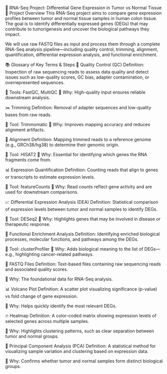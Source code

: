 🧬 RNA-Seq Project: Differential Gene Expression in Tumor vs Normal Tissue
🎯 Project Overview
This RNA-Seq project aims to compare gene expression profiles between tumor and normal tissue samples in human colon tissue. The goal is to identify differentially expressed genes (DEGs) that may contribute to tumorigenesis and uncover the biological pathways they impact.

We will use raw FASTQ files as input and process them through a complete RNA-Seq analysis pipeline—including quality control, trimming, alignment, quantification, differential expression analysis, and functional enrichment.

📚 Glossary of Key Terms & Steps
🔬 Quality Control (QC)
Definition: Inspection of raw sequencing reads to assess data quality and detect issues such as low-quality scores, GC bias, adapter contamination, or overrepresented sequences.

🧰 Tools: FastQC, MultiQC
📌 Why: High-quality input ensures reliable downstream analysis.

✂️ Trimming
Definition: Removal of adapter sequences and low-quality bases from raw reads.

🧰 Tool: Trimmomatic
📌 Why: Improves mapping accuracy and reduces alignment artifacts.

🎯 Alignment
Definition: Mapping trimmed reads to a reference genome (e.g., GRCh38/hg38) to determine their genomic origin.

🧰 Tool: HISAT2
📌 Why: Essential for identifying which genes the RNA fragments come from.

📊 Expression Quantification
Definition: Counting reads that align to genes or transcripts to estimate expression levels.

🧰 Tool: featureCounts
📌 Why: Read counts reflect gene activity and are used for downstream comparisons.

📈 Differential Expression Analysis (DEA)
Definition: Statistical comparison of expression levels between tumor and normal samples to identify DEGs.

🧰 Tool: DESeq2
📌 Why: Highlights genes that may be involved in disease or therapeutic response.

🧠 Functional Enrichment Analysis
Definition: Identifying enriched biological processes, molecular functions, and pathways among the DEGs.

🧰 Tool: clusterProfiler
📌 Why: Adds biological meaning to the list of DEGs—e.g., highlighting cancer-related pathways.

📁 FASTQ Files
Definition: Text-based files containing raw sequencing reads and associated quality scores.

📌 Why: The foundational data for RNA-Seq analysis.

📊 Volcano Plot
Definition: A scatter plot visualizing significance (p-value) vs fold change of gene expression.

📌 Why: Helps quickly identify the most relevant DEGs.

🔥 Heatmap
Definition: A color-coded matrix showing expression levels of selected genes across multiple samples.

📌 Why: Highlights clustering patterns, such as clear separation between tumor and normal groups.

📍 Principal Component Analysis (PCA)
Definition: A statistical method for visualizing sample variation and clustering based on expression data.

📌 Why: Confirms whether tumor and normal samples form distinct biological groups.
